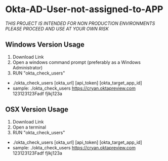 # Okta-AD-User-not-assigned-to-APP
*THIS PROJECT IS INTENDED FOR NON PRODUCTION ENVIRONMENTS*
*PLEASE PROCEED AND USE AT YOUR OWN RISK*

## Windows Version Usage
1. Download Link
2. Open a windows command prompt (preferably as a Windows Administrator)
3. RUN "okta_check_users"
- ./okta_check_users [okta_url] [api_token] [okta_target_app_id]
- sample: 
./okta_check_users https://cryan.oktapreview.com 123123123Fadf fjlkj123a

## OSX Version Usage
1. Download Link 
2. Open a terminal 
3. RUN "okta_check_users"
- ./okta_check_users [okta_url] [api_token] [okta_target_app_id]
- sample: 
./okta_check_users https://cryan.oktapreview.com 123123123Fadf fjlkj123a